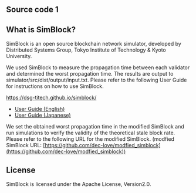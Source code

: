 ## Source code 1

## What is SimBlock?

SimBlock is an open source blockchain network simulator, developed by Distributed Systems Group, Tokyo Institute of Technology & Kyoto University.

We used SimBlock to measure the propagation time between each validator and determined the worst propagation time. The results are output to simulator/src/dist/output/input.txt. Please refer to the following User Guide for instructions on how to use SimBlock.

https://dsg-titech.github.io/simblock/

- [User Guide (English)](https://github.com/dsg-titech/simblock/blob/master/docs/en/usage.md)
- [User Guide (Japanese)](https://github.com/dsg-titech/simblock/blob/master/docs/jp/usage.md)

We set the obtained worst propagation time in the modified SimBlock and run simulations to verify the validity of the theoretical stale block rate. Please refer to the following URL for the modified SimBlock.
(modfied SimBlock URL: [https://github.com/dec-love/modfied_simblock](https://github.com/dec-love/modfied_simblock))

## License

SimBlock is licensed under the Apache License, Version2.0.
